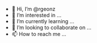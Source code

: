 - 👋 Hi, I’m @rgeonz
- 👀 I’m interested in ...
- 🌱 I’m currently learning ...
- 💞️ I’m looking to collaborate on ...
- 📫 How to reach me ...

<!---
rgeonz/rgeonz is a ✨ special ✨ repository because its `README.md` (this file) appears on your GitHub profile.
You can click the Preview link to take a look at your changes.
--->
